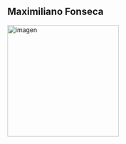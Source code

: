 
<div>
 <div> <h2>Maximiliano Fonseca</h2>
    <img src="https://www.ceupe.com/images/easyblog_articles/3583/b2ap3_large_profesion-de-programador-web.jpg" alt="imagen" width="250"/>
  </div>
</div>




